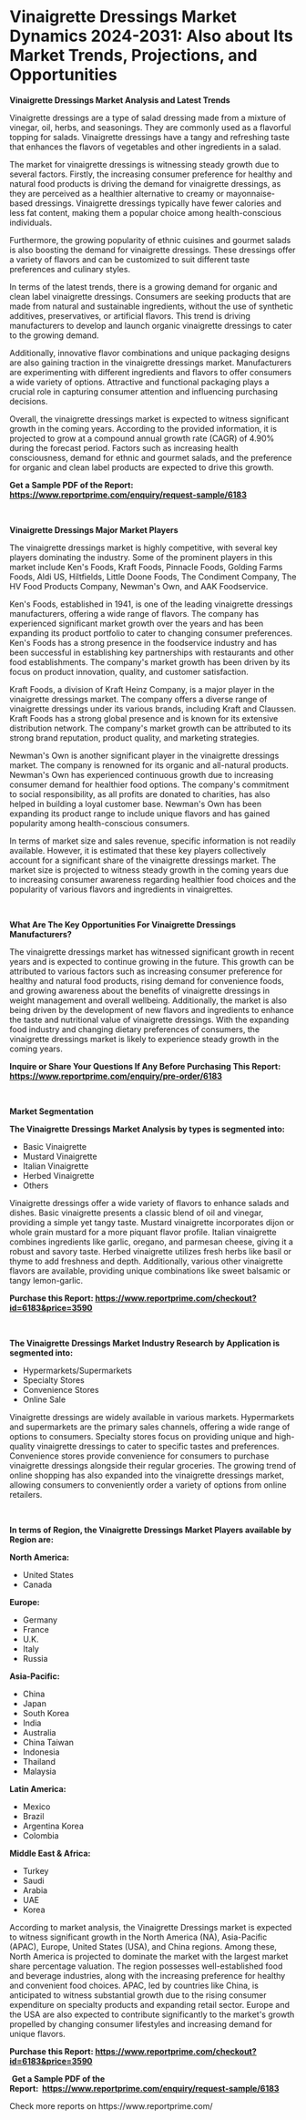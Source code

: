 <p><h1>Vinaigrette Dressings Market Dynamics 2024-2031: Also about Its Market Trends, Projections, and Opportunities</h1></p><p><strong>Vinaigrette Dressings Market Analysis and Latest Trends</strong></p>
<p><p>Vinaigrette dressings are a type of salad dressing made from a mixture of vinegar, oil, herbs, and seasonings. They are commonly used as a flavorful topping for salads. Vinaigrette dressings have a tangy and refreshing taste that enhances the flavors of vegetables and other ingredients in a salad.</p><p>The market for vinaigrette dressings is witnessing steady growth due to several factors. Firstly, the increasing consumer preference for healthy and natural food products is driving the demand for vinaigrette dressings, as they are perceived as a healthier alternative to creamy or mayonnaise-based dressings. Vinaigrette dressings typically have fewer calories and less fat content, making them a popular choice among health-conscious individuals.</p><p>Furthermore, the growing popularity of ethnic cuisines and gourmet salads is also boosting the demand for vinaigrette dressings. These dressings offer a variety of flavors and can be customized to suit different taste preferences and culinary styles.</p><p>In terms of the latest trends, there is a growing demand for organic and clean label vinaigrette dressings. Consumers are seeking products that are made from natural and sustainable ingredients, without the use of synthetic additives, preservatives, or artificial flavors. This trend is driving manufacturers to develop and launch organic vinaigrette dressings to cater to the growing demand.</p><p>Additionally, innovative flavor combinations and unique packaging designs are also gaining traction in the vinaigrette dressings market. Manufacturers are experimenting with different ingredients and flavors to offer consumers a wide variety of options. Attractive and functional packaging plays a crucial role in capturing consumer attention and influencing purchasing decisions.</p><p>Overall, the vinaigrette dressings market is expected to witness significant growth in the coming years. According to the provided information, it is projected to grow at a compound annual growth rate (CAGR) of 4.90% during the forecast period. Factors such as increasing health consciousness, demand for ethnic and gourmet salads, and the preference for organic and clean label products are expected to drive this growth.</p></p>
<p><strong>Get a Sample PDF of the Report:&nbsp; <a href="https://www.reportprime.com/enquiry/request-sample/6183">https://www.reportprime.com/enquiry/request-sample/6183</a></strong></p>
<p>&nbsp;</p>
<p><strong>Vinaigrette Dressings Major Market Players</strong></p>
<p><p>The vinaigrette dressings market is highly competitive, with several key players dominating the industry. Some of the prominent players in this market include Ken's Foods, Kraft Foods, Pinnacle Foods, Golding Farms Foods, Aldi US, Hiltfields, Little Doone Foods, The Condiment Company, The HV Food Products Company, Newman's Own, and AAK Foodservice. </p><p>Ken's Foods, established in 1941, is one of the leading vinaigrette dressings manufacturers, offering a wide range of flavors. The company has experienced significant market growth over the years and has been expanding its product portfolio to cater to changing consumer preferences. Ken's Foods has a strong presence in the foodservice industry and has been successful in establishing key partnerships with restaurants and other food establishments. The company's market growth has been driven by its focus on product innovation, quality, and customer satisfaction.</p><p>Kraft Foods, a division of Kraft Heinz Company, is a major player in the vinaigrette dressings market. The company offers a diverse range of vinaigrette dressings under its various brands, including Kraft and Claussen. Kraft Foods has a strong global presence and is known for its extensive distribution network. The company's market growth can be attributed to its strong brand reputation, product quality, and marketing strategies.</p><p>Newman's Own is another significant player in the vinaigrette dressings market. The company is renowned for its organic and all-natural products. Newman's Own has experienced continuous growth due to increasing consumer demand for healthier food options. The company's commitment to social responsibility, as all profits are donated to charities, has also helped in building a loyal customer base. Newman's Own has been expanding its product range to include unique flavors and has gained popularity among health-conscious consumers.</p><p>In terms of market size and sales revenue, specific information is not readily available. However, it is estimated that these key players collectively account for a significant share of the vinaigrette dressings market. The market size is projected to witness steady growth in the coming years due to increasing consumer awareness regarding healthier food choices and the popularity of various flavors and ingredients in vinaigrettes.</p></p>
<p>&nbsp;</p>
<p><strong>What Are The Key Opportunities For Vinaigrette Dressings Manufacturers?</strong></p>
<p><p>The vinaigrette dressings market has witnessed significant growth in recent years and is expected to continue growing in the future. This growth can be attributed to various factors such as increasing consumer preference for healthy and natural food products, rising demand for convenience foods, and growing awareness about the benefits of vinaigrette dressings in weight management and overall wellbeing. Additionally, the market is also being driven by the development of new flavors and ingredients to enhance the taste and nutritional value of vinaigrette dressings. With the expanding food industry and changing dietary preferences of consumers, the vinaigrette dressings market is likely to experience steady growth in the coming years.</p></p>
<p><strong>Inquire or Share Your Questions If Any Before Purchasing This Report: <a href="https://www.reportprime.com/enquiry/pre-order/6183">https://www.reportprime.com/enquiry/pre-order/6183</a></strong></p>
<p>&nbsp;</p>
<p><strong>Market Segmentation</strong></p>
<p><strong>The Vinaigrette Dressings Market Analysis by types is segmented into:</strong></p>
<p><ul><li>Basic Vinaigrette</li><li>Mustard Vinaigrette</li><li>Italian Vinaigrette</li><li>Herbed Vinaigrette</li><li>Others</li></ul></p>
<p><p>Vinaigrette dressings offer a wide variety of flavors to enhance salads and dishes. Basic vinaigrette presents a classic blend of oil and vinegar, providing a simple yet tangy taste. Mustard vinaigrette incorporates dijon or whole grain mustard for a more piquant flavor profile. Italian vinaigrette combines ingredients like garlic, oregano, and parmesan cheese, giving it a robust and savory taste. Herbed vinaigrette utilizes fresh herbs like basil or thyme to add freshness and depth. Additionally, various other vinaigrette flavors are available, providing unique combinations like sweet balsamic or tangy lemon-garlic.</p></p>
<p><strong>Purchase this Report:&nbsp;<a href="https://www.reportprime.com/checkout?id=6183&price=3590">https://www.reportprime.com/checkout?id=6183&price=3590</a></strong></p>
<p>&nbsp;</p>
<p><strong>The Vinaigrette Dressings Market Industry Research by Application is segmented into:</strong></p>
<p><ul><li>Hypermarkets/Supermarkets</li><li>Specialty Stores</li><li>Convenience Stores</li><li>Online Sale</li></ul></p>
<p><p>Vinaigrette dressings are widely available in various markets. Hypermarkets and supermarkets are the primary sales channels, offering a wide range of options to consumers. Specialty stores focus on providing unique and high-quality vinaigrette dressings to cater to specific tastes and preferences. Convenience stores provide convenience for consumers to purchase vinaigrette dressings alongside their regular groceries. The growing trend of online shopping has also expanded into the vinaigrette dressings market, allowing consumers to conveniently order a variety of options from online retailers.</p></p>
<p>&nbsp;</p>
<p><strong>In terms of Region, the Vinaigrette Dressings Market Players available by Region are:</strong></p>
<p>
    <p> <strong> North America: </strong>
        <ul>
            <li>United States</li>
            <li>Canada</li>
        </ul>
        </p> 
    <p> <strong> Europe: </strong>
        <ul>
            <li>Germany</li>
            <li>France</li>
            <li>U.K.</li>
            <li>Italy</li>
            <li>Russia</li>
        </ul>
        </p> 
    <p> <strong> Asia-Pacific: </strong>
        <ul>
            <li>China</li>
            <li>Japan</li>
            <li>South Korea</li>
            <li>India</li>
            <li>Australia</li>
            <li>China Taiwan</li>
            <li>Indonesia</li>
            <li>Thailand</li>
            <li>Malaysia</li>
        </ul>
        </p> 
    <p> <strong> Latin America: </strong>
        <ul>
            <li>Mexico</li>
            <li>Brazil</li>
            <li>Argentina Korea</li>
            <li>Colombia</li>
        </ul>
        </p> 
    <p> <strong> Middle East & Africa: </strong>
        <ul>
            <li>Turkey</li>
            <li>Saudi</li>
            <li>Arabia</li>
            <li>UAE</li>
            <li>Korea</li>
        </ul>
    </p>
    </p>
<p><p>According to market analysis, the Vinaigrette Dressings market is expected to witness significant growth in the North America (NA), Asia-Pacific (APAC), Europe, United States (USA), and China regions. Among these, North America is projected to dominate the market with the largest market share percentage valuation. The region possesses well-established food and beverage industries, along with the increasing preference for healthy and convenient food choices. APAC, led by countries like China, is anticipated to witness substantial growth due to the rising consumer expenditure on specialty products and expanding retail sector. Europe and the USA are also expected to contribute significantly to the market's growth propelled by changing consumer lifestyles and increasing demand for unique flavors.</p></p>
<p><strong>Purchase this Report: <a href="https://www.reportprime.com/checkout?id=6183&price=3590">https://www.reportprime.com/checkout?id=6183&price=3590</a></strong></p>
<p>&nbsp;<strong>Get a Sample PDF of the Report:&nbsp;&nbsp;<a href="https://www.reportprime.com/enquiry/request-sample/6183">https://www.reportprime.com/enquiry/request-sample/6183</a></strong></p>
<p><strong></strong></p>
<p>Check more reports on https://www.reportprime.com/</p>